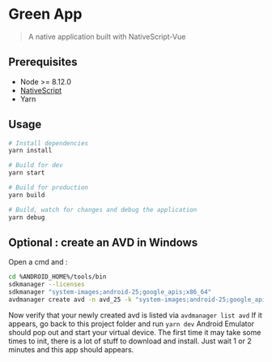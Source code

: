 # Green App

> A native application built with NativeScript-Vue

## Prerequisites

* Node >= 8.12.0
* [NativeScript](https://docs.nativescript.org/angular/start/quick-setup)
* Yarn

## Usage

```bash
# Install dependencies
yarn install

# Build for dev
yarn start

# Build for production
yarn build

# Build, watch for changes and debug the application
yarn debug
```

## Optional : create an AVD in Windows

Open a cmd and :

```bash
cd %ANDROID_HOME%/tools/bin
sdkmanager --licenses
sdkmanager "system-images;android-25;google_apis;x86_64"
avdmanager create avd -n avd_25 -k "system-images;android-25;google_apis;x86_64"
```

Now verify that your newly created avd is listed via `avdmanager list avd`
If it appears, go back to this project folder and run `yarn dev`
Android Emulator should pop out and start your virtual device.
The first time it may take some times to init, there is a lot of stuff to download and install.
Just wait 1 or 2 minutes and this app should appears.